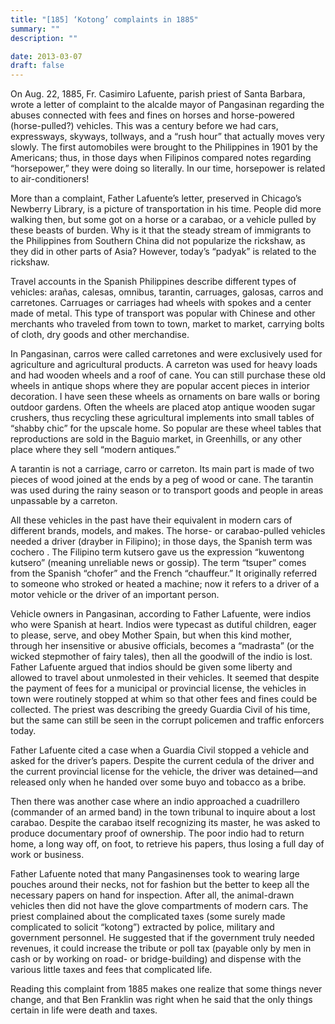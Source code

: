 ```yaml
---
title: "[185] ‘Kotong’ complaints in 1885"
summary: ""
description: ""

date: 2013-03-07
draft: false
---
```


On Aug. 22, 1885, Fr. Casimiro Lafuente, parish priest of Santa Barbara, wrote a letter of complaint to the  alcalde  mayor  of Pangasinan regarding the abuses connected with fees and fines on horses and horse-powered (horse-pulled?) vehicles. This was a century before we had cars, expressways, skyways, tollways, and a “rush hour” that actually moves very slowly. The first automobiles were brought to the Philippines in 1901 by the Americans; thus, in those days when Filipinos compared notes regarding “horsepower,” they were doing so literally. In our time, horsepower is related to air-conditioners!

More than a complaint, Father Lafuente’s letter, preserved in Chicago’s Newberry Library, is a picture of transportation in his time. People did more walking then, but some got on a horse or a carabao, or a vehicle pulled by these beasts of burden. Why is it that the steady stream of immigrants to the Philippines from Southern China did not popularize the rickshaw, as they did in other parts of Asia? However, today’s “padyak” is related to the rickshaw.

Travel accounts in the Spanish Philippines describe different types of vehicles:  arañas,  calesas,  omnibus,  tarantin,  carruages,  galosas,  carros  and  carretones.  Carruages  or carriages had wheels with spokes and a center made of metal. This type of transport was popular with Chinese and other merchants who traveled from town to town, market to market, carrying bolts of cloth, dry goods and other merchandise.

In Pangasinan,  carros  were called  carretones  and were exclusively used for agriculture and agricultural products.  A  carreton  was used for heavy loads and had wooden wheels and a roof of cane. You can still purchase these old wheels in antique shops where they are popular accent pieces in interior decoration. I have seen these wheels as ornaments on bare walls or boring outdoor gardens. Often the wheels are placed atop antique wooden sugar crushers, thus recycling these agricultural implements into small tables of “shabby chic” for the upscale home. So popular are these wheel tables that reproductions are sold in the Baguio market, in Greenhills, or any other place where they sell “modern antiques.”

A  tarantin  is not a carriage,  carro  or  carreton. Its main part is made of two pieces of wood joined at the ends by a peg of wood or cane. The  tarantin  was used during the rainy season or to transport goods and people in areas unpassable by a  carreton.

All these vehicles in the past have their equivalent in modern cars of different brands, models, and makes. The horse- or carabao-pulled vehicles needed a driver (drayber  in Filipino); in those days, the Spanish term was  cochero . The Filipino term  kutsero  gave us the expression  “kuwentong kutsero” (meaning unreliable news or gossip). The term “tsuper” comes from the Spanish “chofer” and the French “chauffeur.” It originally referred to someone who stroked or heated a machine; now it refers to a driver of a motor vehicle or the driver of an important person.

Vehicle owners in Pangasinan, according to Father Lafuente, were  indios  who were Spanish at heart. Indios  were typecast as dutiful children, eager to please, serve, and obey Mother Spain, but when this kind mother, through her insensitive or abusive officials, becomes a “madrasta” (or the wicked stepmother of fairy tales), then all the goodwill of the  indio  is lost. Father Lafuente argued that  indios  should be given some liberty and allowed to travel about unmolested in their vehicles. It seemed that despite the payment of fees for a municipal or provincial license, the vehicles in town were routinely stopped at whim so that other fees and fines could be collected. The priest was describing the greedy  Guardia  Civil  of his time, but the same can still be seen in the corrupt policemen and traffic enforcers today.

Father Lafuente cited a case when a  Guardia  Civil  stopped a vehicle and asked for the driver’s papers. Despite the current  cedula  of the driver and the current provincial license for the vehicle, the driver was detained—and released only when he handed over some  buyo  and tobacco as a bribe.

Then there was another case where an  indio  approached a  cuadrillero  (commander of an armed band) in the town tribunal to inquire about a lost carabao. Despite the carabao itself recognizing its master, he was asked to produce documentary proof of ownership. The poor  indio  had to return home, a long way off, on foot, to retrieve his papers, thus losing a full day of work or business.

Father Lafuente noted that many Pangasinenses took to wearing large pouches around their necks, not for fashion but the better to keep all the necessary papers on hand for inspection. After all, the animal-drawn vehicles then did not have the glove compartments of modern cars. The priest complained about the complicated taxes (some surely made complicated to solicit “kotong”) extracted by police, military and government personnel. He suggested that if the government truly needed revenues, it could increase the tribute or poll tax (payable only by men in cash or by working on road- or bridge-building) and dispense with the various little taxes and fees that complicated life.

Reading this complaint from 1885 makes one realize that some things never change, and that Ben Franklin was right when he said that the only things certain in life were death and taxes.
